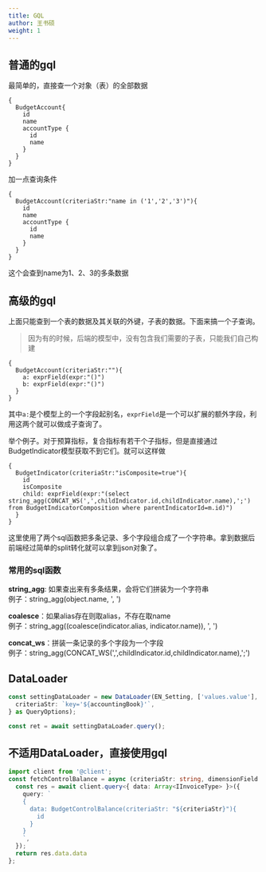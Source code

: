 ```yaml
---
title: GQL
author: 王书硕
weight: 1
---
```

## 普通的gql
最简单的，直接查一个对象（表）的全部数据
```
{
  BudgetAccount{
    id
    name
    accountType {
      id
      name
    }
  }
}
```

加一点查询条件
```
{
  BudgetAccount(criteriaStr:"name in ('1','2','3')"){
    id
    name
    accountType {
      id
      name
    }
  }
}
```
这个会查到name为1、2、3的多条数据

## 高级的gql
上面只能查到一个表的数据及其关联的外键，子表的数据。下面来搞一个子查询。
> 因为有的时候，后端的模型中，没有包含我们需要的子表，只能我们自己构建
```
{
  BudgetAccount(criteriaStr:""){
    a: exprField(expr:"()")
    b: exprField(expr:"()")
  }
}
```
其中`a:`是个模型上的一个字段起别名，`exprField`是一个可以扩展的额外字段，利用这两个就可以做成子查询了。

举个例子。对于预算指标，复合指标有若干个子指标，但是直接通过BudgetIndicator模型获取不到它们。就可以这样做
```
{
  BudgetIndicator(criteriaStr:"isComposite=true"){
    id
    isComposite
    child: exprField(expr:"(select string_agg(CONCAT_WS(',',childIndicator.id,childIndicator.name),';')  from BudgetIndicatorComposition where parentIndicatorId=m.id)")
  }
}
```
这里使用了两个sql函数把多条记录、多个字段组合成了一个字符串。拿到数据后前端经过简单的split转化就可以拿到json对象了。

### 常用的sql函数
**string_agg**: 如果查出来有多条结果，会将它们拼装为一个字符串  
例子：string_agg(object.name, ', ')

**coalesce**：如果alias存在则取alias，不存在取name  
例子：string_agg((coalesce(indicator.alias, indicator.name)), ', ')

**concat_ws**：拼装一条记录的多个字段为一个字段  
例子：string_agg(CONCAT_WS(',',childIndicator.id,childIndicator.name),';')


## DataLoader
```ts
const settingDataLoader = new DataLoader(EN_Setting, ['values.value'], {
  criteriaStr: `key='${accountingBook}'`,
} as QueryOptions);

const ret = await settingDataLoader.query();
```

## 不适用DataLoader，直接使用gql
```ts
import client from '@client';
const fetchControlBalance = async (criteriaStr: string, dimensionField: string[]) => {
  const res = await client.query<{ data: Array<IInvoiceType> }>({
    query: `
    {
      data: BudgetControlBalance(criteriaStr: "${criteriaStr}"){
        id
      }
    }
    `,
  });
  return res.data.data
};
```